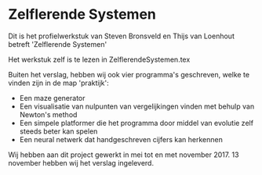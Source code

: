 # Zelflerende Systemen
Dit is het profielwerkstuk van Steven Bronsveld en Thijs van Loenhout betreft 'Zelflerende Systemen'

Het werkstuk zelf is te lezen in ZelflerendeSystemen.tex

Buiten het verslag, hebben wij ook vier programma's geschreven, welke te vinden zijn in de map 'praktijk':
- Een maze generator
- Een visualisatie van nulpunten van vergelijkingen vinden met behulp van Newton's method
- Een simpele platformer die het programma door middel van evolutie zelf steeds beter kan spelen
- Een neural netwerk dat handgeschreven cijfers kan herkennen

Wij hebben aan dit project gewerkt in mei tot en met november 2017. 13 november hebben wij het verslag ingeleverd. 
